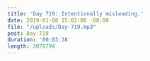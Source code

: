 ```yaml
---
title: 'Day 719: Intentionally misleading.'
date: 2019-01-08 15:02:00 -08:00
file: "/uploads/Day-719.mp3"
post: Day 719
duration: '00:03:28'
length: 3078794
---
```


